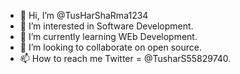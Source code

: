 - 👋 Hi, I’m @TusHarShaRma1234
- 👀 I’m interested in Software Development.
- 🌱 I’m currently learning WEb Development.
- 💞️ I’m looking to collaborate on open source.
- 📫 How to reach me Twitter = @TusharS55829740.

<!---
TusHarShaRma1234/TusHarShaRma1234 is a ✨ special ✨ repository because its `README.md` (this file) appears on your GitHub profile.
You can click the Preview link to take a look at your changes.
--->

